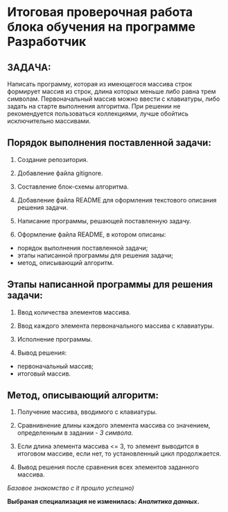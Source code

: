 # **Итоговая проверочная работа блока обучения на программе Разработчик**

## **ЗАДАЧА:**

Написать программу, которая из имеющегося массива строк формирует массив из строк, длина которых меньше либо равна трем символам. Первоначальный массив можно ввести с клавиатуры, либо задать на старте выполнения алгоритма. При решении не рекомендуется пользоваться коллекциями, лучше обойтись исключительно массивами.

## **Порядок выполнения поставленной задачи:**

1. Создание репозитория.

2. Добавление файла gitignore.

3. Составление блок-схемы алгоритма.

4. Добавление файла README для оформления текстового описания решения задачи.

5. Написание программы, решающей поставленную задачу.

6. Оформление файла README, в котором описаны:
* порядок выполнения поставленной задачи;
* этапы написанной программы для решения задачи;
* метод, описывающий алгоритм.

## **Этапы написанной программы для решения задачи:**
1. Ввод количества элементов массива.

2. Ввод каждого элемента первоначального массива с клавиатуры.

3. Исполнение программы.

3. Вывод решения:
* первоначальный массив;
* итоговый массив.

## **Метод, описывающий алгоритм:**

1. Получение массива, вводимого с клавиатуры.

2. Cравнивнение длины каждого элемента массива со  значением, определенным в задании - *3 символа*.

3. Если длина элемента массива <= 3, то элемент выводится в итоговом массиве, если нет, то установленный цикл продолжается.

4. Вывод решения после сравнения всех элементов заданного массива.


*Базовое знакомство с it прошло успешно)*

**Выбраная специализация не изменилась: *Аналитика данных*.**
